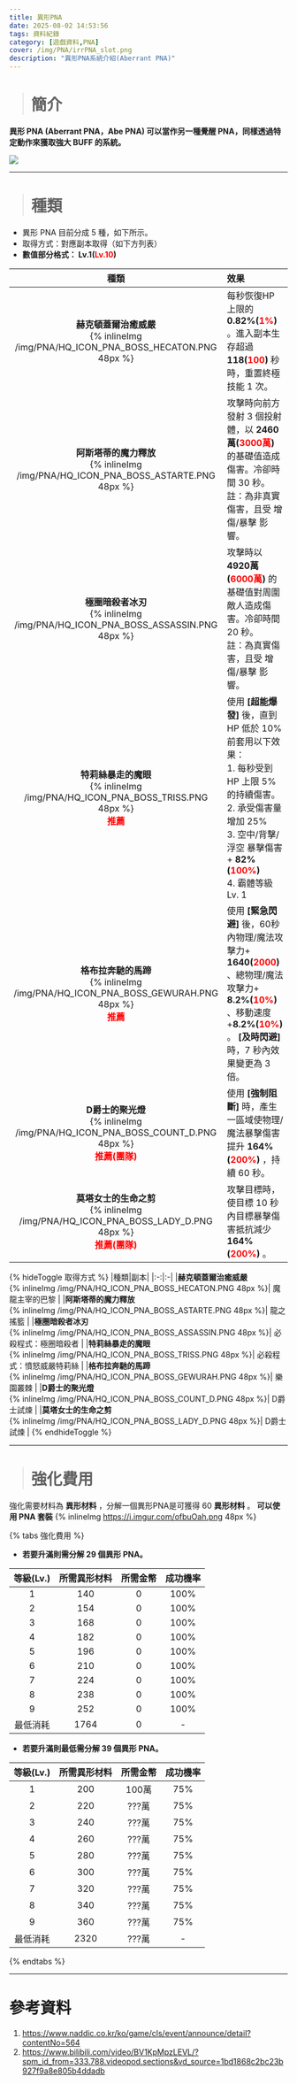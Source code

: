```yaml
---
title: 異形PNA
date: 2025-08-02 14:53:56
tags: 資料紀錄
category: [遊戲資料,PNA]
cover: /img/PNA/irrPNA_slot.png
description: "異形PNA系統介紹(Aberrant PNA)"
---
```


> # 簡介

**異形 PNA (Aberrant PNA，Abe PNA) 可以當作另一種覺醒 PNA，同樣透過特定動作來獲取強大 BUFF 的系統。**

![](/img/PNA/irrPNA_slot.png)


---

> # 種類

- 異形 PNA 目前分成 5 種，如下所示。
- 取得方式：對應副本取得（如下方列表）
- **數值部分格式： Lv.1(<font color=red>Lv.10</font>)**


<div class="dec">

|種類|效果|
|:-:|:-|
|**赫克頓蓋爾治癒威嚴**<br>{% inlineImg /img/PNA/HQ_ICON_PNA_BOSS_HECATON.PNG 48px %}| 每秒恢復HP上限的 **0.82%(<font color=red>1%</font>)** 。進入副本生存超過 **118(<font color=red>100</font>)** 秒時，重置終極技能 1 次。 |
|**阿斯塔蒂的魔力釋放**<br>{% inlineImg /img/PNA/HQ_ICON_PNA_BOSS_ASTARTE.PNG 48px %}| 攻擊時向前方發射 3 個投射體，以 **2460萬(<font color=red>3000萬</font>)** 的基礎值造成傷害。冷卻時間 30 秒。<br>註：為非真實傷害，且受 增傷/暴擊 影響。 |
|**極圈暗殺者冰刃**<br>{% inlineImg /img/PNA/HQ_ICON_PNA_BOSS_ASSASSIN.PNG 48px %}| 攻擊時以 **4920萬(<font color=red>6000萬</font>)** 的基礎值對周圍敵人造成傷害。冷卻時間 20 秒。<br>註：為真實傷害，且受 增傷/暴擊 影響。 |
|**特莉絲暴走的魔眼**<br>{% inlineImg /img/PNA/HQ_ICON_PNA_BOSS_TRISS.PNG 48px %}<br>**<font color=red>推薦</font>**| 使用 **[超能爆發]** 後，直到 HP 低於 10% 前套用以下效果：<br>1. 每秒受到 HP 上限 5% 的持續傷害。<br>2. 承受傷害量增加 25%<br>3. 空中/背擊/浮空 暴擊傷害+ **82%(<font color=red>100%</font>)** <br>4. 霸體等級Lv. 1 |
|**格布拉奔馳的馬蹄**<br>{% inlineImg /img/PNA/HQ_ICON_PNA_BOSS_GEWURAH.PNG 48px %}<br>**<font color=red>推薦</font>**| 使用 **[緊急閃避]** 後，60秒內物理/魔法攻擊力+ **1640(<font color=red>2000</font>)** 、總物理/魔法攻擊力+ **8.2%(<font color=red>10%</font>)** 、移動速度+**8.2%(<font color=red>10%</font>)** 。 **[及時閃避]** 時，7 秒內效果變更為 3 倍。 |
|**D爵士的聚光燈**<br>{% inlineImg /img/PNA/HQ_ICON_PNA_BOSS_COUNT_D.PNG 48px %}<br>**<font color=red>推薦(團隊)</font>**| 使用 **[強制阻斷]** 時，產生一區域使物理/魔法暴擊傷害提升 **164%(<font color=red>200%</font>)** ，持續 60 秒。 |
|**莫塔女士的生命之剪**<br>{% inlineImg /img/PNA/HQ_ICON_PNA_BOSS_LADY_D.PNG 48px %}<br>**<font color=red>推薦(團隊)</font>**| 攻擊目標時，使目標 10 秒內目標暴擊傷害抵抗減少 **164%(<font color=red>200%</font>)** 。 |

</div>

{% hideToggle 取得方式 %}
|種類|副本|
|:-:|:-|
|**赫克頓蓋爾治癒威嚴**<br>{% inlineImg /img/PNA/HQ_ICON_PNA_BOSS_HECATON.PNG 48px %}| 魔龍主宰的巴黎 |
|**阿斯塔蒂的魔力釋放**<br>{% inlineImg /img/PNA/HQ_ICON_PNA_BOSS_ASTARTE.PNG 48px %}| 龍之搖籃 |
|**極圈暗殺者冰刃**<br>{% inlineImg /img/PNA/HQ_ICON_PNA_BOSS_ASSASSIN.PNG 48px %}| 必殺程式：極圈暗殺者 |
|**特莉絲暴走的魔眼**<br>{% inlineImg /img/PNA/HQ_ICON_PNA_BOSS_TRISS.PNG 48px %}| 必殺程式：憤怒威嚴特莉絲 |
|**格布拉奔馳的馬蹄**<br>{% inlineImg /img/PNA/HQ_ICON_PNA_BOSS_GEWURAH.PNG 48px %}| 樂園叢棘 |
|**D爵士的聚光燈**<br>{% inlineImg /img/PNA/HQ_ICON_PNA_BOSS_COUNT_D.PNG 48px %}| D爵士試煉 |
|**莫塔女士的生命之剪**<br>{% inlineImg /img/PNA/HQ_ICON_PNA_BOSS_LADY_D.PNG 48px %}| D爵士試煉 |
{% endhideToggle %}

---

> # 強化費用

強化需要材料為 **異形材料** ，分解一個異形PNA是可獲得 60 **異形材料** 。
**可以使用 PNA 套裝** {% inlineImg https://i.imgur.com/ofbuOah.png 48px %}

{% tabs 強化費用 %}
<!-- tab 使用 PNA 套裝-->
- **若要升滿則需分解 29 個異形 PNA。**

|等級(Lv.)|所需異形材料|所需金幣|成功機率|
|:-:|:-:|:-:|:-:|
|1|140 |0|100%|
|2|154 |0|100%|
|3|168 |0|100%|
|4|182 |0|100%|
|5|196 |0|100%|
|6|210 |0|100%|
|7|224 |0|100%|
|8|238 |0|100%|
|9|252 |0|100%|
|最低消耗|1764|0|-|
<!-- endtab -->
<!-- tab 不使用 PNA 套裝-->
- **若要升滿則最低需分解 39 個異形 PNA。**

|等級(Lv.)|所需異形材料|所需金幣|成功機率|
|:-:|:-:|:-:|:-:|
|1|200 |100萬|75%|
|2|220 |???萬|75%|
|3|240 |???萬|75%|
|4|260 |???萬|75%|
|5|280 |???萬|75%|
|6|300 |???萬|75%|
|7|320 |???萬|75%|
|8|340 |???萬|75%|
|9|360 |???萬|75%|
|最低消耗|2320|???萬|-|
<!-- endtab -->
{% endtabs %}

---

# 參考資料

1. https://www.naddic.co.kr/ko/game/cls/event/announce/detail?contentNo=564
2. https://www.bilibili.com/video/BV1KpMpzLEVL/?spm_id_from=333.788.videopod.sections&vd_source=1bd1868c2bc23b927f9a8e805b4ddadb


<style>

  .dec table th:nth-of-type(1){
    width: 25%;
  }
  .dec table th:nth-of-type(2){
    width: 75%;
  }

</style>